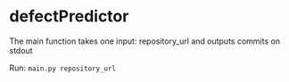 # defectPredictor

The main function takes one input: repository_url and outputs commits on stdout

Run: `main.py repository_url`
